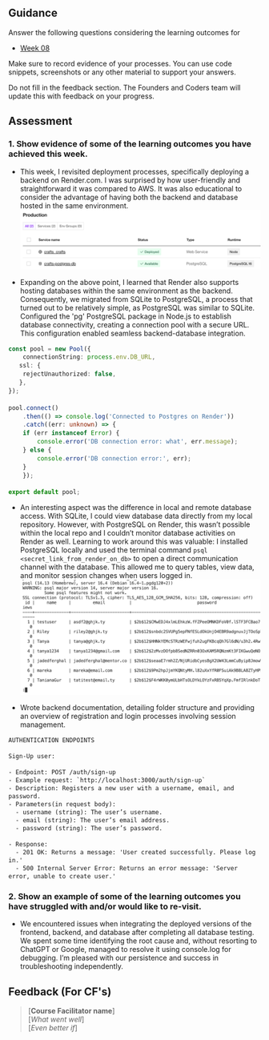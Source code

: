 ## Guidance
Answer the following questions considering the learning outcomes for
- [Week 08](https://learn.foundersandcoders.com/course/syllabus/developer/week08-project04-test-deploy/learning-outcomes/)

Make sure to record evidence of your processes. You can use code snippets, screenshots or any other material to support your answers.

Do not fill in the feedback section. The Founders and Coders team will update this with feedback on your progress.

## Assessment
 ### 1. Show evidence of some of the learning outcomes you have achieved this week.
- This week, I revisited deployment processes, specifically deploying a backend on Render.com. I was surprised by how user-friendly and straightforward it was compared to AWS. It was also educational to consider the advantage of having both the backend and database hosted in the same environment.
![render](./screenshots/render_env.png)

- Expanding on the above point, I learned that Render also supports hosting databases within the same environment as the backend. Consequently, we migrated from SQLite to PostgreSQL, a process that turned out to be relatively simple, as PostgreSQL was similar to SQLite. Configured the 'pg' PostgreSQL package in Node.js to establish database connectivity, creating a connection pool with a secure URL. This configuration enabled seamless backend-database integration.
```ts
const pool = new Pool({
    connectionString: process.env.DB_URL,
   ssl: {
    rejectUnauthorized: false,
   },
});

pool.connect()
    .then(() => console.log('Connected to Postgres on Render'))
    .catch((err: unknown) => {
    if (err instanceof Error) {
        console.error('DB connection error: what', err.message);
    } else {
        console.error('DB connection error:', err);
    }
    });

export default pool;
```

- An interesting aspect was the difference in local and remote database access. With SQLite, I could view database data directly from my local repository. However, with PostgreSQL on Render, this wasn’t possible within the local repo and  I couldn’t monitor database activities on Render as well. Learning to work around this was valuable: I installed PostgreSQL locally and used the terminal command `psql <secret_link_from_render_on_db>` to open a direct communication channel with the database. This allowed me to query tables, view data, and monitor session changes when users logged in.
![postgres](./screenshots/postgres_local.png)

- Wrote backend documentation, detailing folder structure and providing an overview of registration and login processes involving session management.
```
AUTHENTICATION ENDPOINTS

Sign-Up user:

- Endpoint: POST /auth/sign-up
- Example request: `http://localhost:3000/auth/sign-up`
- Description: Registers a new user with a username, email, and password.
- Parameters(in request body):
  - username (string): The user’s username.
  - email (string): The user’s email address.
  - password (string): The user’s password.

- Response:
  - 201 OK: Returns a message: 'User created successfully. Please log in.'
  - 500 Internal Server Error: Returns an error message: 'Server error, unable to create user.'
```

 ### 2. Show an example of some of the learning outcomes you have struggled with and/or would like to re-visit.
- We encountered issues when integrating the deployed versions of the frontend, backend, and database after completing all database testing. We spent some time identifying the root cause and, without resorting to ChatGPT or Google, managed to resolve it using console.log for debugging. I’m pleased with our persistence and success in troubleshooting independently.

## Feedback (For CF's)
> [**Course Facilitator name**]  
> [*What went well*]  
> [*Even better if*]

